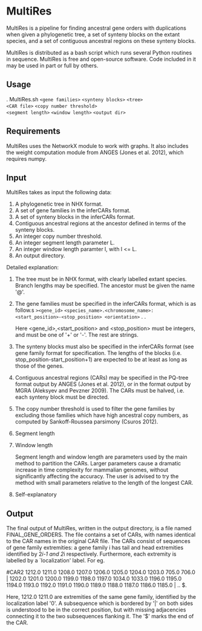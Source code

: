 # MultiRes

MultiRes is a pipeline for finding ancestral gene orders with duplications when
given a phylogenetic tree, a set of synteny blocks on the extant species, and a
set of contiguous ancestral regions on these synteny blocks.

MultiRes is distributed as a bash script which runs several Python routines in
sequence. MultiRes is free and open-source software. Code included in it may be
used in part or full by others.

## Usage
. MultiRes.sh `<gene families>` `<synteny blocks>` `<tree>` \
              `<CAR file>` `<copy number threshold>` \
              `<segment length>` `<window length>` `<output dir>`

## Requirements
MultiRes uses the NetworkX module to work with graphs. It also includes the
weight computation module from ANGES (Jones et al. 2012), which requires numpy.


## Input
MultiRes takes as input the following data:
<ol>
<li> A phylogenetic tree in NHX format.</li>
<li> A set of gene families in the inferCARs format.</li>
<li> A set of synteny blocks in the inferCARs format.</li>
<li> Contiguous ancestral regions at the ancestor defined in terms of the
     synteny blocks.</li>
<li> An integer copy number threshold.</li>
<li> An integer segment length parameter L.</li>
<li> An integer window length paramter l, with l <= L.</li>
<li> An output directory.</li>
</ol>

Detailed explanation:
1. The tree must be in NHX format, with clearly labelled extant species. Branch
   lengths may be specified.  The ancestor must be given the name '@'.

2. The gene families must be specified in the inferCARs format, which is as
   follow.s
   `><gene_id>`
   `<species_name>.<chromosome_name>:<start_position>-<stop_position> <orientation>`
   .
   .
     
    Here <gene_id>,<start_position> and <stop_position>  must be integers, and
    <orientation> must be one of '+' or '-'. The rest are strings.

3. The synteny blocks must also be specified in the inferCARs format (see gene
   family format for specification.  The lengths of the blocks (i.e.
   stop_position-start_position+1) are expected to be at least as long as those
   of the genes. 

4. Contiguous ancestral regions (CARs) may be specified in the PQ-tree format
   output by ANGES (Jones et al. 2012), or in the format output by MGRA
   (Aleksyev and Pevzner 2009). The CARs must be halved, i.e. each synteny block
   must be directed.

5. The copy number threshold is used to filter the gene families by excluding 
   those families which have high ancestral copy numbers, as computed by 
   Sankoff-Roussea parsimony (Csuros 2012).

6. Segment length
7. Window length

   Segment length and window length are parameters used by the main method to
   partition the CARs. Larger parameters cause a dramatic increase in time
   complexity for mammalian genomes, without significantly affecting the
   accuracy. The user is advised to try the method with small parameters
   relative to the length of the longest CAR. 

8. Self-explanatory


## Output
The final output of MultiRes, written in the output directory, is a file named
FINAL_GENE_ORDERS. The file contains a set of CARs, with names identical to the
CAR names in the original CAR file. The CARs consist of sequences of gene family
extremities: a gene family i has tail and head extremities identified by 2*i-1
and 2*i respectively. Furthermore, each extremity is labelled by a
`localization' label. For eg. 

\#CAR2
1212.0 1211.0 1208.0 1207.0 1206.0 1205.0 1204.0 1203.0 705.0 706.0 | 1202.0
1201.0 1200.0 1199.0 1198.0 1197.0 1034.0 1033.0 1196.0 1195.0 1194.0 1193.0
1192.0 1191.0 1190.0 1189.0 1188.0 1187.0 1186.0 1185.0 | .. $.

Here, 1212.0 1211.0 are extremities of the same gene family, identified by the
localization label '0'. A subsequence which is bordered by '|' on both sides is
understood to be in the correct position, but with missing adjacencies
connecting it to the two subsequences flanking it. The '$' marks the end of the
CAR.
